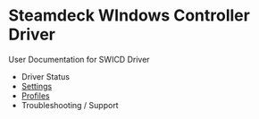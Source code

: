 # **S**teamdeck **WI**ndows **C**ontroller **D**river
User Documentation for SWICD Driver

* Driver Status
* [Settings](/docs/Settings.md)
* [Profiles](/docs/Profiles.md)
* Troubleshooting / Support